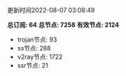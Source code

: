 更新时间2022-08-07 03:08:49

**总订阅: 64**
**总节点: 7258**
**有效节点: 2124**
- trojan节点: 93
- ss节点: 288
- v2ray节点: 1722
- ssr节点: 21
